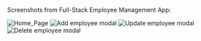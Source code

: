 Screenshots from Full-Stack Employee Management App:

![Home_Page](https://github.com/umerali0986/Employee_Management/assets/155697490/7b3f9a27-488a-49f9-b3b3-c78426011992)
![Add employee modal](https://github.com/umerali0986/Employee_Management/assets/155697490/7b6f96b6-0897-4444-b559-7f5b627f28ec)
![Update employee modal](https://github.com/umerali0986/Employee_Management/assets/155697490/31700fa8-377d-4148-8abb-6e3f4d908a44)
![Delete employee modal](https://github.com/umerali0986/Employee_Management/assets/155697490/2de1dc50-9bad-4de9-93e0-cfd121b31082)

